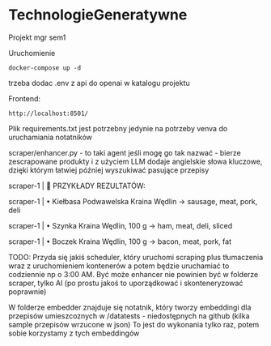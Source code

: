 # TechnologieGeneratywne
Projekt mgr sem1

Uruchomienie
```
docker-compose up -d
```

trzeba dodac .env z api do openai w katalogu projektu

Frontend:
```
http://localhost:8501/
```

Plik requirements.txt jest potrzebny jedynie na potrzeby venva do uruchamiania notatników

scraper/enhancer.py - to taki agent jeśli mogę go tak nazwać - bierze zescrapowane produkty i z użyciem LLM dodaje angielskie słowa kluczowe, dzięki którym łatwiej później wyszukiwać pasujące przepisy

scraper-1  | 🎯 PRZYKŁADY REZULTATÓW:

scraper-1  | • Kiełbasa Podwawelska Kraina Wędlin → sausage, meat, pork, deli

scraper-1  | • Szynka Kraina Wędlin, 100 g → ham, meat, deli, sliced

scraper-1  | • Boczek Kraina Wędlin, 100 g → bacon, meat, pork, fat


TODO: Przyda się jakiś scheduler, który uruchomi scraping plus tłumaczenia wraz z uruchomieniem kontenerów a potem będzie uruchamiać to codziennie np o 3:00 AM. Być może enhancer nie powinien być w folderze scraper, tylko AI (po prostu jakoś to uporządkować i skonteneryzować poprawnie)

W folderze embedder znajduje się notatnik, który tworzy embeddingi dla przepisów umieszcoznych w /datatests - niedostępnych na github (kilka sample przepisów wrzucone w json) To jest do wykonania tylko raz, potem sobie korzystamy z tych embeddingów